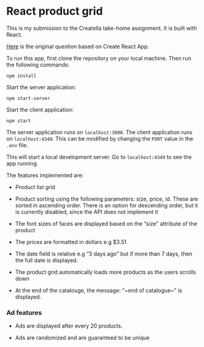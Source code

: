 React product grid
==================

This is my submission to the Creatella take-home assignment. It is built with
React.



[Here](questions.md) is the original question
based on Create React App.

To run this app, first clone the repository on your local machine. Then run the
following commands:

~~~~~~~~~~~~~~~~~~~~~~~~~~~~~~~~~~~~~~~~~~~~~~~~~~~~~~~~~~~~~~~~~~~~~~~~~~~~~~~~
npm install
~~~~~~~~~~~~~~~~~~~~~~~~~~~~~~~~~~~~~~~~~~~~~~~~~~~~~~~~~~~~~~~~~~~~~~~~~~~~~~~~

Start the server application:

~~~~~~~~~~~~~~~~~~~~~~~~~~~~~~~~~~~~~~~~~~~~~~~~~~~~~~~~~~~~~~~~~~~~~~~~~~~~~~~~
npm start-server
~~~~~~~~~~~~~~~~~~~~~~~~~~~~~~~~~~~~~~~~~~~~~~~~~~~~~~~~~~~~~~~~~~~~~~~~~~~~~~~~

Start the client application:
~~~~~~~~~~~~~~~~~~~~~~~~~~~~~~~~~~~~~~~~~~~~~~~~~~~~~~~~~~~~~~~~~~~~~~~~~~~~~~~~
npm start
~~~~~~~~~~~~~~~~~~~~~~~~~~~~~~~~~~~~~~~~~~~~~~~~~~~~~~~~~~~~~~~~~~~~~~~~~~~~~~~~

The server application runs on `localhost:3000`.
The client application runs on `localhost:4349`. This can be modified by changing the `PORT` value in the `.env` file.

This will start a local development server. Go to `localhost:4349` to see the
app running.

The features implemented are:

-   Product list grid

-   Product sorting using the following parameters: size, price, id. These are
    sorted in ascending order. There is an option for descending order, but it
    is currently disabled, since the API does not implement it

-   The font sizes of faces are displayed based on the “size” attribute of the
    product

-   The prices are formatted in dollars e.g \$3.51

-   The date field is relative e.g “3 days ago” but if more than 7 days, then
    the full date is displayed.

-   The product grid automatically loads more products as the users scrolls down

-   At the end of the catalouge, the message: “\~end of catalogue\~” is
    displayed.

### Ad features

-   Ads are displayed after every 20 products.

-   Ads are randomized and are guaranteed to be unique

